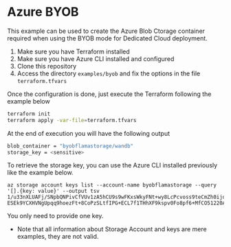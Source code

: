 # Azure BYOB

This example can be used to create the Azure Blob Ctorage container required when using the BYOB mode for Dedicated Cloud deployment.

1. Make sure you have Terraform installed
2. Make sure you have Azure CLI installed and configured
3. Clone this repository
4. Access the directory `examples/byob` and fix the options in the file `terraform.tfvars`

Once the configuration is done, just execute the Terraform following the example below

```bash
terraform init
terraform apply -var-file=terraform.tfvars
```

At the end of execution you will have the following output

```bash
blob_container = "byobflamastorage/wandb"
storage_key = <sensitive>
```

To retrieve the storage key, you can use the Azure CLI installed previously like the example below.

```basb
az storage account keys list --account-name byobflamastorage --query '[].{key: value}' --output tsv
1/u33nXLUAFj/SNpbQNPivCfVUv1zA5hCU9s9wFKxsWkyFNt+wy8LcPcvoss9teCmZh0ijondsUt+AStC/DfJg==
ESEk9YCXHVNgUpqq9hoezFt+8CoPzSLtfIPG+ECL7f1THhXF9kspv0Fo8pf6+MfCO51220AfvH5x+AStQb9TZw==
```

You only need to provide one key.

* Note that all information about Storage Account and keys are mere examples, they are not valid.